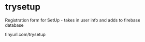 # trysetup
Registration form for SetUp - takes in user info and adds to firebase database

tinyurl.com/trysetup
